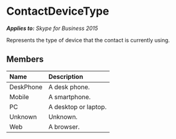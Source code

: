 
# ContactDeviceType 


 _**Applies to:** Skype for Business 2015_

Represents the type of device that the contact is currently using.


## Members





|**Name**|**Description**|
|:-----|:-----|
|DeskPhone|A desk phone.|
|Mobile|A smartphone.|
|PC|A desktop or laptop.|
|Unknown|Unknown.|
|Web|A browser.|
